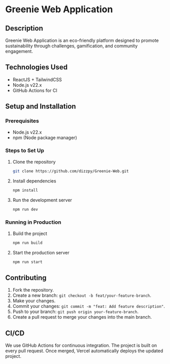 # Greenie Web Application

## Description

Greenie Web Application is an eco-friendly platform designed to promote sustainability through challenges, gamification, and community engagement.

## Technologies Used

- ReactJS + TailwindCSS
- Node.js v22.x
- GitHub Actions for CI

## Setup and Installation

### Prerequisites

- Node.js v22.x
- npm (Node package manager)

### Steps to Set Up

1. Clone the repository

   ```bash
   git clone https://github.com/dizzpy/Greenie-Web.git
   ```

2. Install dependencies

   ```bash
   npm install
   ```

3. Run the development server
   ```bash
   npm run dev
   ```

### Running in Production

1. Build the project

   ```bash
   npm run build
   ```

2. Start the production server
   ```bash
   npm run start
   ```

## Contributing

1. Fork the repository.
2. Create a new branch: `git checkout -b feat/your-feature-branch`.
3. Make your changes.
4. Commit your changes: `git commit -m "feat: Add feature description"`.
5. Push to your branch: `git push origin your-feature-branch`.
6. Create a pull request to merge your changes into the main branch.

## CI/CD

We use GitHub Actions for continuous integration. The project is built on every pull request. Once merged, Vercel automatically deploys the updated project.
